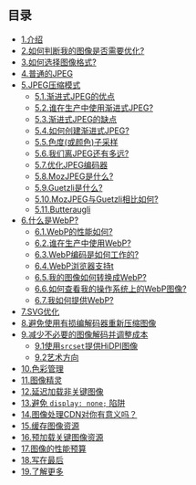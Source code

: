 <details open>
    <summary style="display: block;"><h2>目录</h2></summary>
    <p></p>
    <ul>
        <li><a href="ch1.html">1.介绍</a></li>
        <li><a href="ch2.html">2.如何判断我的图像是否需要优化?</a></li>
        <li><a href="ch3.html">3.如何选择图像格式?</a></li>
        <li><a href="ch4.html">4.普通的JPEG</a></li>
        <li><a href="ch5.html">5.JPEG压缩模式</a>
            <ul>
                <li><a href="ch5.html#the-advantages-of-progressive-jpegs">5.1.渐进式JPEG的优点</a></li>
                <li><a href="ch5.html#whos-using-progressive-jpegs-in-production">5.2.谁在生产中使用渐进式JPEG?</a></li>
                <li><a href="ch5.html#the-disadvantages-of-progressive-jpegs">5.3.渐进式JPEG的缺点</a></li>
                <li><a href="ch5.html#how-to-create-progressive-jpegs">5.4.如何创建渐进式JPEG?</a></li>
                <li><a href="ch5.html#chroma-subsampling">5.5.色度(或颜色)子采样</a></li>
                <li><a href="ch5.html#how-far-have-we-come-from-the-jpeg">5.6.我们离JPEG还有多远?</a></li>
                <li><a href="ch5.html#optimizing-jpeg-encoders">5.7.优化JPEG编码器</a></li>
                <li><a href="ch5.html#what-is-mozjpeg">5.8.MozJPEG是什么?</a></li>
                <li><a href="ch5.html#what-is-guetzli">5.9.Guetzli是什么?</a></li>
                <li><a href="ch5.html#mozjpeg-vs-guetzli">5.10.MozJPEG与Guetzli相比如何?</a></li>
                <li><a href="ch5.html#butteraugli">5.11.Butteraugli</a></li>
            </ul>
        </li>
        <li><a href="ch6.html">6.什么是WebP?</a>
            <ul>
                <li><a href="ch6.html#how-does-webp-perform">6.1.WebP的性能如何?</a></li>
                <li><a href="ch6.html#whos-using-webp-in-production">6.2.谁在生产中使用WebP?</a></li>
                <li><a href="ch6.html#how-does-webp-encoding-work">6.3.WebP编码是如何工作的?</a></li>
                <li><a href="ch6.html#webp-browser-support">6.4.WebP浏览器支持t</a></li>
                <li><a href="ch6.html#how-do-i-convert-to-webp">6.5.我的图像如何转换成WebP?</a></li>
                <li><a href="ch6.html#how-do-i-view-webp-on-my-os">6.6.如何查看我的操作系统上的WebP图像?</a></li>
                <li><a href="ch6.html#how-do-i-serve-webp">6.7.我如何提供WebP?</a></li>
            </ul>
        </li>
        <li><a href="ch7.html">7.SVG优化</a></li>
        <li><a href="ch8.html">8.避免使用有损编解码器重新压缩图像</a></li>
        <li><a href="ch9.html">9.减少不必要的图像解码并调整成本</a>
            <ul>
                <li><a href="ch9.html#delivering-hidpi-with-srcset">9.1使用<code>srcset</code>提供HiDPI图像</a></li>
                <li><a href="ch9.html#art-direction">9.2艺术方向</a></li>
            </ul>
        </li>
        <li><a href="ch10.html">10.色彩管理</a></li>
        <li><a href="ch11.html">11.图像精灵</a></li>
        <li><a href="ch12.html">12.延迟加载非关键图像</a></li>
        <li><a href="ch13.html">13.避免 <code>display: none;</code> 陷阱</a></li>
        <li><a href="ch14.html">14.图像处理CDN对你有意义吗？</a></li>
        <li><a href="ch15.html">15.缓存图像资源</a></li>
        <li><a href="ch16.html">16.预加载关键图像资源</a></li>
        <li><a href="ch17.html">17.图像的性能预算</a></li>
        <li><a href="ch18.html">18.写在最后</a></li>
        <li><a href="ch19.html">19.了解更多</a></li>
    </ul>
    <p></p>
</details>
